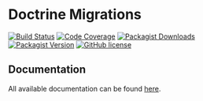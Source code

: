 # Doctrine Migrations

[![Build Status](https://github.com/doctrine/migrations/workflows/Continuous%20Integration/badge.svg?label=build)](https://github.com/doctrine/migrations/actions)
[![Code Coverage](https://codecov.io/gh/doctrine/migrations/branch/3.0.x/graph/badge.svg)](https://codecov.io/gh/doctrine/migrations/branch/3.0.x)
[![Packagist Downloads](https://img.shields.io/packagist/dm/doctrine/migrations)](https://packagist.org/packages/doctrine/migrations)
[![Packagist Version](https://img.shields.io/packagist/v/doctrine/migrations)](https://packagist.org/packages/doctrine/migrations)
[![GitHub license](https://img.shields.io/github/license/doctrine/migrations)](https://github.com/doctrine/migrations/blob/3.0.x/LICENSE)

## Documentation

All available documentation can be found [here](https://www.doctrine-project.org/projects/migrations.html).
